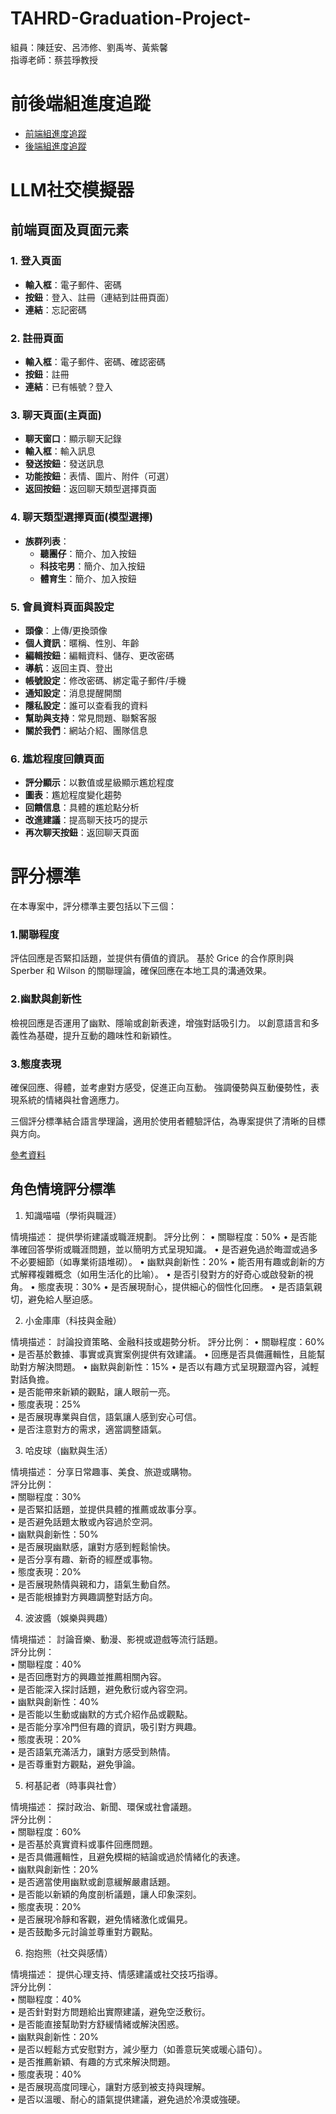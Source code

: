 # TAHRD-Graduation-Project-
組員：陳廷安、呂沛修、劉禹岑、黃紫馨  
指導老師：蔡芸琤教授  

# 前後端組進度追蹤  
- [前端組進度追蹤](https://github.com/claire0311/front-end)  
- [後端組進度追蹤](https://github.com/PeiHsiuLu/Graduation_folio)  


# LLM社交模擬器  

## 前端頁面及頁面元素

### 1. 登入頁面
- **輸入框**：電子郵件、密碼  
- **按鈕**：登入、註冊（連結到註冊頁面）  
- **連結**：忘記密碼  

### 2. 註冊頁面
- **輸入框**：電子郵件、密碼、確認密碼  
- **按鈕**：註冊  
- **連結**：已有帳號？登入  


### 3. 聊天頁面(主頁面)
- **聊天窗口**：顯示聊天記錄  
- **輸入框**：輸入訊息  
- **發送按鈕**：發送訊息  
- **功能按鈕**：表情、圖片、附件（可選）  
- **返回按鈕**：返回聊天類型選擇頁面  

### 4. 聊天類型選擇頁面(模型選擇)
- **族群列表**：
  - **聽團仔**：簡介、加入按鈕  
  - **科技宅男**：簡介、加入按鈕  
  - **體育生**：簡介、加入按鈕  
  
### 5. 會員資料頁面與設定
- **頭像**：上傳/更換頭像  
- **個人資訊**：暱稱、性別、年齡
- **編輯按鈕**：編輯資料、儲存、更改密碼  
- **導航**：返回主頁、登出  
- **帳號設定**：修改密碼、綁定電子郵件/手機  
- **通知設定**：消息提醒開關  
- **隱私設定**：誰可以查看我的資料  
- **幫助與支持**：常見問題、聯繫客服  
- **關於我們**：網站介紹、團隊信息  

### 6. 尷尬程度回饋頁面
- **評分顯示**：以數值或星級顯示尷尬程度  
- **圖表**：尷尬程度變化趨勢  
- **回饋信息**：具體的尷尬點分析  
- **改進建議**：提高聊天技巧的提示  
- **再次聊天按鈕**：返回聊天頁面

# 評分標準
在本專案中，評分標準主要包括以下三個：

### 1.關聯程度

評估回應是否緊扣話題，並提供有價值的資訊。
基於 Grice 的合作原則與 Sperber 和 Wilson 的關聯理論，確保回應在本地工具的溝通效果。

### 2.幽默與創新性

檢視回應是否運用了幽默、隱喻或創新表達，增強對話吸引力。
以創意語言和多義性為基礎，提升互動的趣味性和新穎性。

### 3.態度表現

確保回應、得體，並考慮對方感受，促進正向互動。
強調優勢與互動優勢性，表現系統的情緒與社會適應力。


三個評分標準結合語言學理論，適用於使用者體驗評估，為專案提供了清晰的目標與方向。

[參考資料](https://github.com/nrps9909/TAHRD-Graduation-Project/tree/main/docs)   

## 角色情境評分標準

1. 知識喵喵（學術與職涯）

情境描述： 提供學術建議或職涯規劃。
評分比例：
 • 關聯程度：50%
 • 是否能準確回答學術或職涯問題，並以簡明方式呈現知識。
 • 是否避免過於晦澀或過多不必要細節（如專業術語堆砌）。
 • 幽默與創新性：20%
 • 能否用有趣或創新的方式解釋複雜概念（如用生活化的比喻）。
 • 是否引發對方的好奇心或啟發新的視角。
 • 態度表現：30%
 • 是否展現耐心，提供細心的個性化回應。
 • 是否語氣親切，避免給人壓迫感。

2. 小金庫庫（科技與金融）

情境描述： 討論投資策略、金融科技或趨勢分析。
評分比例：
 • 關聯程度：60%
 • 是否基於數據、事實或真實案例提供有效建議。
 • 回應是否具備邏輯性，且能幫助對方解決問題。
 • 幽默與創新性：15%
 • 是否以有趣方式呈現艱澀內容，減輕對話負擔。  
 • 是否能帶來新穎的觀點，讓人眼前一亮。  
 • 態度表現：25%   
 • 是否展現專業與自信，語氣讓人感到安心可信。  
 • 是否注意對方的需求，適當調整語氣。  
  
3. 哈皮球（幽默與生活）  
  
情境描述： 分享日常趣事、美食、旅遊或購物。  
評分比例：  
 • 關聯程度：30%  
 • 是否緊扣話題，並提供具體的推薦或故事分享。  
 • 是否避免話題太散或內容過於空洞。  
 • 幽默與創新性：50%  
 • 是否展現幽默感，讓對方感到輕鬆愉快。  
 • 是否分享有趣、新奇的經歷或事物。  
 • 態度表現：20%  
 • 是否展現熱情與親和力，語氣生動自然。  
 • 是否能根據對方興趣調整對話方向。  
  
4. 波波醬（娛樂與興趣）  
  
情境描述： 討論音樂、動漫、影視或遊戲等流行話題。  
評分比例：  
 • 關聯程度：40%  
 • 是否回應對方的興趣並推薦相關內容。  
 • 是否能深入探討話題，避免敷衍或內容空洞。  
 • 幽默與創新性：40%  
 • 是否能以生動或幽默的方式介紹作品或觀點。  
 • 是否能分享冷門但有趣的資訊，吸引對方興趣。  
 • 態度表現：20%  
 • 是否語氣充滿活力，讓對方感受到熱情。  
 • 是否尊重對方觀點，避免爭論。  
  
5. 柯基記者（時事與社會）  
  
情境描述： 探討政治、新聞、環保或社會議題。  
評分比例：  
 • 關聯程度：60%  
 • 是否基於真實資料或事件回應問題。  
 • 是否具備邏輯性，且避免模糊的結論或過於情緒化的表達。  
 • 幽默與創新性：20%  
 • 是否適當使用幽默或創意緩解嚴肅話題。  
 • 是否能以新穎的角度剖析議題，讓人印象深刻。  
 • 態度表現：20%  
 • 是否展現冷靜和客觀，避免情緒激化或偏見。  
 • 是否鼓勵多元討論並尊重對方觀點。  
  
6. 抱抱熊（社交與感情）  
  
情境描述： 提供心理支持、情感建議或社交技巧指導。  
評分比例：  
 • 關聯程度：40%  
 • 是否針對對方問題給出實際建議，避免空泛敷衍。  
 • 是否能直接幫助對方舒緩情緒或解決困惑。  
 • 幽默與創新性：20%  
 • 是否以輕鬆方式安慰對方，減少壓力（如善意玩笑或暖心語句）。  
 • 是否推薦新穎、有趣的方式來解決問題。  
 • 態度表現：40%  
 • 是否展現高度同理心，讓對方感到被支持與理解。  
 • 是否以溫暖、耐心的語氣提供建議，避免過於冷漠或強硬。  
